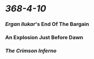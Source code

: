 # *368-4-10*

### *Ergan Ilukar*'s End Of The Bargain

### An Explosion Just Before Dawn

### *The Crimson Inferno*
